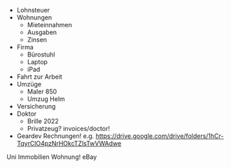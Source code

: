 - Lohnsteuer
- Wohnungen
   - Mieteinnahmen
   - Ausgaben
   - Zinsen
- Firma
   - Bürostuhl
   - Laptop
   - iPad
- Fahrt zur Arbeit
- Umzüge
   - Maler 850
   - Umzug Helm
- Versicherung
- Doktor
   - Brille 2022
   - Privatzeug? invoices/doctor!
- Geardev Rechnungen! e.g. https://drive.google.com/drive/folders/1hCr-TqyrClO4pzNrHOkcTZlsTwVWAdwe

Uni
Immobilien
Wohnung!
eBay

